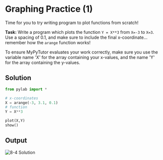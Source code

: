 # Graphing Practice (1)

Time for you to try writing program to plot functions from scratch!

**Task:** Write a program which plots the function `Y = X**3` from `X=-3` to `X=3`. Use a spacing of 0.1, and make sure to include the final x-coordinate... remember how the `arange` function works!

To ensure MyPyTutor evaluates your work correctly, make sure you use the variable name 'X' for the array containing your x-values, and the name 'Y' for the array containing the y-values.

## Solution
```python
from pylab import *

# x-coordinates
X = arange(-3, 3.1, 0.1)
# function
Y = X**3

plot(X,Y)
show()
```

## Output
![8-4 Solution](https://imgur.com/x6aSswO.png)